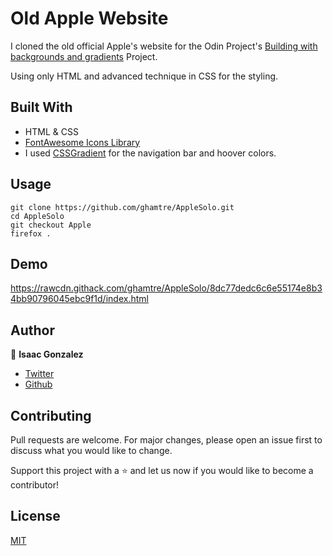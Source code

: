 # Old Apple Website
I cloned the old official Apple's website for the Odin Project's [Building with backgrounds and gradients](https://www.theodinproject.com/courses/html5-and-css3/lessons/building-with-backgrounds-and-gradients) Project.

Using only HTML and advanced technique in CSS for the styling.

## Built With
- HTML & CSS
- [FontAwesome Icons Library](https://fontawesome.com/cheatsheet?from=io)
- I used [CSSGradient](https://cssgradient.io/) for the navigation bar and hoover colors.

## Usage
```Git
git clone https://github.com/ghamtre/AppleSolo.git
cd AppleSolo
git checkout Apple
firefox .
```
## Demo
https://rawcdn.githack.com/ghamtre/AppleSolo/8dc77dedc6c6e55174e8b34bb90796045ebc9f1d/index.html

## Author
👤 **Isaac Gonzalez**
- [Twitter](https://twitter.com/idgm5)
- [Github](https://github.com/Ghamtre/)

## Contributing
Pull requests are welcome. For major changes, please open an issue first to discuss what you would like to change.

Support this project with a ⭐️ and let us now if you would like to become a contributor!

## License
[MIT](https://github.com/ghamtre/AppleSolo/community/license/new?template=MIT)
